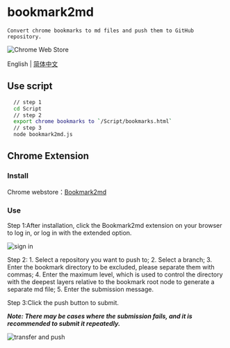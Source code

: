# bookmark2md

    Convert chrome bookmarks to md files and push them to GitHub repository.
    
![Chrome Web Store](https://img.shields.io/chrome-web-store/rating/gbclgdopkgkofbmioamakhnlogeajmll)

English | [简体中文](./README_CN.md)

## Use script
```bash
  // step 1
  cd Script
  // step 2
  export chrome bookmarks to `/Script/bookmarks.html`
  // step 3
  node bookmark2md.js
```


## Chrome Extension

### Install

Chrome webstore：[Bookmark2md](https://chrome.google.com/webstore/detail/bookmark2md/gbclgdopkgkofbmioamakhnlogeajmll)

### Use

Step 1:After installation, click the Bookmark2md extension on your browser to log in, or log in with the extended option.

![sign in](docs/img/img_001_640x400.png)

Step 2:
    1. Select a repository you want to push to;
    2. Select a branch;
    3. Enter the bookmark directory to be excluded, please separate them with commas;
    4. Enter the maximum level, which is used to control the directory with the deepest layers relative to the bookmark root node to generate a separate md file;
    5. Enter the submission message.

Step 3:Click the push button to submit.

***Note: There may be cases where the submission fails, and it is recommended to submit it repeatedly.***

 ![transfer and push](docs/img/img_002_640x400.png)

